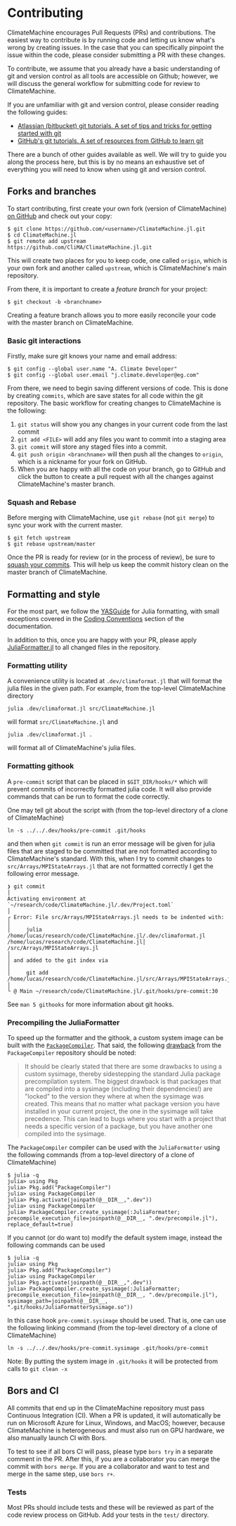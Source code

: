 # Contributing

ClimateMachine encourages Pull Requests (PRs) and contributions.
The easiest way to contribute is by running code and letting us know what's wrong by creating issues.
In the case that you can specifically pinpoint the issue within the code, please consider submitting a PR with these changes.

To contribute, we assume that you already have a basic understanding of git and version control as all tools are accessible on Github; however, we will discuss the general workflow for submitting code for review to ClimateMachine.

If you are unfamiliar with git and version control, please consider reading the following guides:

- [Atlassian (bitbucket) git tutorials. A set of tips and tricks for getting started with git](https://www.atlassian.com/git/tutorials)
- [GitHub's git tutorials. A set of resources from GitHub to learn git](https://try.github.io/)

There are a bunch of other guides available as well.
We will try to guide you along the process here, but this is by no means an exhaustive set of everything you will need to know when using git and version control.

## Forks and branches

To start contributing, first create your own fork (version of ClimateMachine) [on GitHub](https://github.com/CliMA/ClimateMachine.jl) and check out your copy:

```
$ git clone https://github.com/<username>/ClimateMachine.jl.git
$ cd ClimateMachine.jl
$ git remote add upstream https://github.com/CliMA/ClimateMachine.jl.git
```

This will create two places for you to keep code, one called `origin`, which is your own fork and another called `upstream`, which is ClimateMachine's main repository.

From there, it is important to create a *feature branch* for your project:

```
$ git checkout -b <branchname>
```
Creating a feature branch allows you to more easily reconcile your code with the master branch on ClimateMachine.

### Basic git interactions

Firstly, make sure git knows your name and email address:

```
$ git config --global user.name "A. Climate Developer"
$ git config --global user.email "j.climate.developer@eg.com"
```

From there, we need to begin saving different versions of code.
This is done by creating `commits`, which are save states for all code within the git repository.
The basic workflow for creating changes to ClimateMachine is the following:

1. `git status` will show you any changes in your current code from the last commit
2. `git add <FILE>` will add any files you want to commit into a staging area
3. `git commit` will store any staged files into a commit.
4. `git push origin <branchname>` will then push all the changes to `origin`, which is a nickname for your fork on GitHub.
5. When you are happy with all the code on your branch, go to GitHub and click the button to create a pull request with all the changes against ClimateMachine's master branch.

### Squash and Rebase

Before merging with ClimateMachine, use `git rebase` (not `git merge`) to sync your work  with the current master.

```
$ git fetch upstream
$ git rebase upstream/master
```

Once the PR is ready for review (or in the process of review), be sure to [squash your commits](https://github.com/edx/edx-platform/wiki/How-to-Rebase-a-Pull-Request#squash-your-changes).
This will help us keep the commit history clean on the master branch of ClimateMachine.

## Formatting and style

For the most part, we follow the [YASGuide](https://github.com/jrevels/YASGuide) for Julia formatting, with small exceptions covered in the [Coding Conventions](https://CliMA.github.io/ClimateMachine.jl/latest/CodingConventions.html) section of the documentation.

In addition to this, once you are happy with your PR, please apply [JuliaFormatter.jl](https://github.com/domluna/JuliaFormatter.jl) to all changed files in the repository.

### Formatting utility

A convenience utility is located at `.dev/climaformat.jl` that will format the julia files in the given path. For example, from the top-level ClimateMachine directory
```
julia .dev/climaformat.jl src/ClimateMachine.jl
```
will format `src/ClimateMachine.jl` and
```
julia .dev/climaformat.jl .
```
will format all of ClimateMachine's julia files.

### Formatting githook

A `pre-commit` script that can be placed in `$GIT_DIR/hooks/*` which will prevent commits of incorrectly formatted julia code.  It will also provide commands that can be run to format the code correctly.

One may tell git about the script with (from the top-level directory of a clone of ClimateMachine)
```
ln -s ../../.dev/hooks/pre-commit .git/hooks
```
and then when `git commit` is run an error message will be given for julia files that are staged to be committed that are not formatted according to ClimateMachine's standard.  With this, when I try to commit changes to `src/Arrays/MPIStateArrays.jl` that are not formatted correctly I get the following error message.

```
❯ git commit                                                                                                           │
Activating environment at `~/research/code/ClimateMachine.jl/.dev/Project.toml`                                        │
┌ Error: File src/Arrays/MPIStateArrays.jl needs to be indented with:                                                  │
│     julia /home/lucas/research/code/ClimateMachine.jl/.dev/climaformat.jl /home/lucas/research/code/ClimateMachine.jl│
/src/Arrays/MPIStateArrays.jl                                                                                          │
│ and added to the git index via                                                                                       │
│     git add /home/lucas/research/code/ClimateMachine.jl/src/Arrays/MPIStateArrays.jl                                 │
└ @ Main ~/research/code/ClimateMachine.jl/.git/hooks/pre-commit:30
```

See `man 5 githooks` for more information about git hooks.

### Precompiling the JuliaFormatter

To speed up the formatter and the githook, a custom system image can be built with the [`PackageCompiler`]. That said, the following [drawback] from the `PackageCompiler` repository should be noted:

> It should be clearly stated that there are some drawbacks to using a custom
> sysimage, thereby sidestepping the standard Julia package precompilation
> system. The biggest drawback is that packages that are compiled into a
> sysimage (including their dependencies!) are "locked" to the version they
> where at when the sysimage was created. This means that no matter what package
> version you have installed in your current project, the one in the sysimage
> will take precedence. This can lead to bugs where you start with a project
> that needs a specific version of a package, but you have another one compiled
> into the sysimage.

The `PackageCompiler` compiler can be used with the `JuliaFormatter` using the following commands (from a top-level directory of a clone of ClimateMachine)
```
$ julia -q
julia> using Pkg
julia> Pkg.add("PackageCompiler")
julia> using PackageCompiler
julia> Pkg.activate(joinpath(@__DIR__,".dev"))
julia> using PackageCompiler
julia> PackageCompiler.create_sysimage(:JuliaFormatter; precompile_execution_file=joinpath(@__DIR__, ".dev/precompile.jl"), replace_default=true)
```

If you cannot (or do want to) modify the default system image, instead the following commands can be used
```
$ julia -q
julia> using Pkg
julia> Pkg.add("PackageCompiler")
julia> using PackageCompiler
julia> Pkg.activate(joinpath(@__DIR__,".dev"))
julia> PackageCompiler.create_sysimage(:JuliaFormatter; precompile_execution_file=joinpath(@__DIR__, ".dev/precompile.jl"), sysimage_path=joinpath(@__DIR__, ".git/hooks/JuliaFormatterSysimage.so"))
```
In this case hook `pre-commit.sysimage` should be used. That is, one can use the following linking command (from the top-level directory of a clone of ClimateMachine)
```
ln -s ../../.dev/hooks/pre-commit.sysimage .git/hooks/pre-commit
```
Note: By putting the system image in `.git/hooks` it will be protected from calls to `git clean -x`

## Bors and CI

All commits that end up in the ClimateMachine repository must pass Continuous Integration (CI).
When a PR is updated, it will automatically be run on Microsoft Azure for Linux, Windows, and MacOS; however, because ClimateMachine is heterogeneous and must also run on GPU hardware, we also manually launch CI with Bors.

To test to see if all bors CI will pass, please type `bors try` in a separate comment in the PR.
After this, if you are a collaborator you can merge the commit with `bors merge`.
If you are a collaborator and want to test and merge in the same step, use `bors r+`.

### Tests

Most PRs should include tests and these will be reviewed as part of the code review process on GitHub.
Add your tests in the `test/` directory.

[`PackageCompiler`]: https://github.com/JuliaLang/PackageCompiler.jl
[drawback]: https://julialang.github.io/PackageCompiler.jl/dev/sysimages/#Drawbacks-to-custom-sysimages-1
